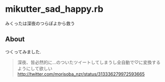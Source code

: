 # mikutter_sad_happy.rb
みくったは深夜のつらぽよから救う

## About
つくってみました.

>深夜、皆必然的に…のついたツイートしてしまうし全自動で♡に変換するようにして欲しい
http://twitter.com/morisoba_nzr/status/313336279972593665

